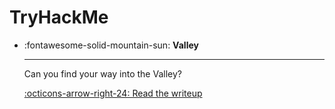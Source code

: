 # TryHackMe

<div class="grid cards" markdown>

-   :fontawesome-solid-mountain-sun: __Valley__

    ---

    Can you find your way into the Valley?

    [:octicons-arrow-right-24: Read the writeup](valley/README.md)

</div>